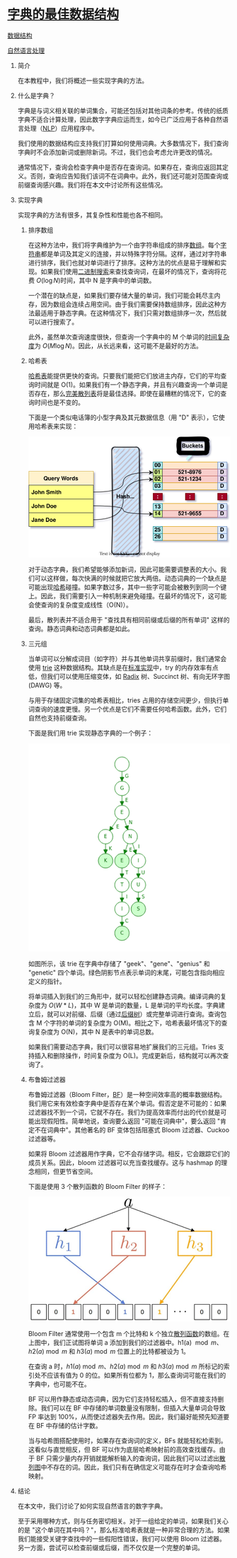 # [字典的最佳数据结构](https://www.baeldung.com/cs/language-dictionary-data-structure)

[数据结构](README-zh.md)

[自然语言处理](https://www.baeldung.com/cs/tag/nlp)

1. 简介

    在本教程中，我们将概述一些实现字典的方法。

2. 什么是字典？

    字典是与词义相关联的单词集合，可能还包括对其他词条的参考。传统的纸质字典不适合计算处理，因此数字字典应运而生，如今已广泛应用于各种自然语言处理（[NLP](https://www.baeldung.com/cs/networks-in-nlp)）应用程序中。

    我们使用的数据结构应支持我们打算如何使用词典。大多数情况下，我们查询字典时不会添加新词或删除新词。不过，我们也会考虑允许更改的情况。

    通常情况下，查询会检查字典中是否存在查询词。如果存在，查询应返回其定义。否则，查询应告知我们该词不在词典中。此外，我们还可能对范围查询或前缀查询感兴趣。我们将在本文中讨论所有这些情况。

3. 实现字典

    实现字典的方法有很多，其复杂性和性能也各不相同。

    1. 排序数组

        在这种方法中，我们将字典维护为一个由字符串组成的排序[数组](https://www.baeldung.com/java-arrays-guide)。每个[字符串](https://www.baeldung.com/java-string)都是单词及其定义的连接，并以特殊字符分隔。这样，通过对字符串进行排序，我们也就对单词进行了排序。这种方法的优点是易于理解和实现。如果我们使用[二进制搜索](https://www.baeldung.com/java-binary-search)来查找查询词，在最坏的情况下，查询将花费 $O(\log N)$时间，其中 N 是字典中的单词数。

        一个潜在的缺点是，如果我们要存储大量的单词，我们可能会耗尽主内存，因为数组会连续占用空间。由于我们需要保持数组排序，因此这种方法最适用于静态字典。在这种情况下，我们只需对数组排序一次，然后就可以进行搜索了。

        此外，虽然单次查询速度很快，但查询一个字典中的 M 个单词的[时间复杂度](https://www.baeldung.com/cs/time-vs-space-complexity)为 $O(M \log N)$。因此，从长远来看，这可能不是最好的方法。

    2. 哈希表

        [哈希表](https://www.baeldung.com/cs/hash-tables)能提供更快的查询。只要我们能把它们放进主内存，它们的平均查询时间就是 O(1)。如果我们有一个静态字典，并且有兴趣查询一个单词是否存在，那么[完美散列表](https://www.baeldung.com/cs/hashing)将是最佳选择。即使在最糟糕的情况下，它的查询时间也是不变的。

        下面是一个类似电话簿的小型字典及其元数据信息（用 "D" 表示），它使用哈希表来实现：

        ![哈希表](pic/img_63235270c7e31.svg)

        对于动态字典，我们希望能够添加新词，因此可能需要调整表的大小。我们可以这样做，每次快满的时候就把它放大两倍。动态词典的一个缺点是可能出现[哈希](https://www.baeldung.com/java-password-hashing)碰撞。如果字数过多，其中一些字可能会被散列到同一个键上。因此，我们需要引入一种机制来避免碰撞。在最坏的情况下，这可能会使查询的复杂度变成线性（O(N)）。

        最后，散列表并不适合用于 "查找具有相同前缀或后缀的所有单词" 这样的查询。静态词典和动态词典都是如此。

    3. 三元组

        当单词可以分解成词目（如字符）并与其他单词共享前缀时，我们通常会使用 [trie](https://www.baeldung.com/cs/tries-prefix-trees) 这种数据结构。其缺点是在[标准实现](https://www.baeldung.com/trie-java)中，try 的内存效率有点低，但我们可以使用压缩变体，如 [Radix](https://en.wikipedia.org/wiki/Patricia_tree) 树、Succinct 树、有向无环字图 (DAWG) 等。

        与用于存储固定词集的哈希表相比，tries 占用的存储空间更少，但执行单词查询的速度更慢。另一个优点是它们不需要任何哈希函数。此外，它们自然也支持前缀查询。

        下面是我们用 trie 实现静态字典的一个例子：

        ![典型的trie](pic/Screenshot_20200515_105203.webp)

        如图所示，该 trie 在字典中存储了 "geek"、"gene"、"genius" 和 "genetic" 四个单词。绿色阴影节点表示单词的末尾，可能包含指向相应定义的指针。

        将单词插入到我们的三角形中，就可以轻松创建静态词典。编译词典的复杂度为 $O(W*L)$，其中 W 是单词的数量，L 是单词的平均长度。字典建立后，就可以对前缀、后缀（通过[后缀树](https://www.baeldung.com/cs/generalized-suffix-trees)）或完整单词进行查询。查询包含 M 个字符的单词的复杂度为 O(M)。相比之下，哈希表最坏情况下的查询复杂度为 O(N)，其中 N 是表中的单词总数。

        如果我们需要动态字典，我们可以很容易地扩展我们的三元组。Tries 支持插入和删除操作，时间复杂度为 O(L)。完成更新后，结构就可以再次查询了。

    4. 布鲁姆过滤器

        布鲁姆过滤器（Bloom Filter，[BF](https://www.baeldung.com/cs/bloom-filter)）是一种空间效率高的概率数据结构。我们用它来有效检查字典中是否存在某个单词。假否定是不可能的：如果过滤器找不到一个词，它就不存在。我们为提高效率而付出的代价就是可能出现假阳性。简单地说，查询要么返回 "可能在词典中"，要么返回 "肯定不在词典中"。其他著名的 BF 变体包括阻塞式 Bloom 过滤器、Cuckoo 过滤器等。

        如果将 Bloom 过滤器用作字典，它不会存储字词。相反，它会跟踪它们的成员关系。因此，bloom 过滤器可以充当查找缓存。这与 hashmap 的理念相同，但更节省空间。

        下面是使用 3 个散列函数的 Bloom Filter 的样子：

        ![布鲁姆过滤器](pic/Bloom-Filter.jpg)

        Bloom Filter 通常使用一个包含 m 个比特和 k 个独立[散列函数](https://softwareengineering.stackexchange.com/questions/49550/which-hashing-algorithm-is-best-for-uniqueness-and-speed)的数组。在上图中，我们正试图将单词 a 添加到我们的过滤器中。h1(a) $\bmod m$、$h2(a) \bmod m$ 和 $h3(a) \bmod m$ 位置上的比特都被设为 1。

        在查询 a 时，$h1(a) \bmod m$、$h2(a) \bmod m$ 和 $h3(a) \bmod m$ 所标记的索引处不应该有值为 0 的位。如果所有位都为 1，那么查询词可能在我们的字典中，也可能不在。

        BF 可以用作静态或动态词典，因为它们支持轻松插入，但不直接支持删除。我们可以在 BF 中存储的单词数量没有限制，但插入大量单词会导致 FP 率达到 100%，从而使过滤器失去作用。因此，我们最好能预先知道要在 BF 中存储的估计字数。

        当与哈希图搭配使用时，如果存在查询词的定义，BFs 就能轻松检索到。这看似与直觉相反，但 BF 可以作为底层哈希映射前的高效查找缓存。由于 BF 只需少量内存开销就能解析输入的查询词，因此我们可以过滤出[散列图](https://www.baeldung.com/java-hashmap)中不存在的词。因此，我们只有在确信定义可能存在时才会查询哈希映射。

4. 结论

    在本文中，我们讨论了如何实现自然语言的数字字典。

    至于采用哪种方式，则与任务密切相关。对于一组给定的单词，如果我们关心的是 "这个单词在其中吗？"，那么标准哈希表就是一种非常合理的方法。如果我们能接受关键字查找中的一些假阳性错误，我们可以使用 Bloom 过滤器。另一方面，尝试可以检查前缀或后缀，而不仅仅是一个完整的单词。
